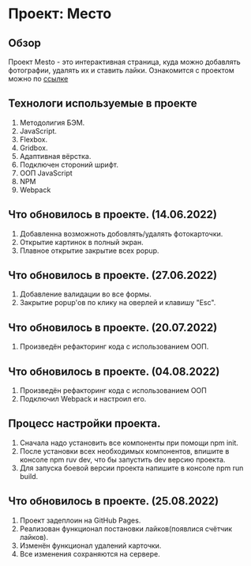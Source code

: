 # Проект: Место

## Обзор

Проект Mesto - это интерактивная страница, куда можно добавлять фотографии, удалять их и ставить лайки.
Ознакомится с проектом можно по [ссылке](https://maxooin.github.io/mesto/)

## Технологи используемые в проекте

1) Методолигия БЭМ.
2) JavaScript.
3) Flexbox.
4) Gridbox.
5) Адаптивная вёрстка.
6) Подключен стороний шрифт.
7) ООП JavaScript
8) NPM
9) Webpack

## Что обновилось в проекте. (14.06.2022)

1) Добавленна возможноть добовлять/удалять фотокарточки.
2) Открытие картинок в полный экран.
3) Плавное открытие закрытие всех popup.

## Что обновилось в проекте. (27.06.2022)

1) Добавление валидации во все формы.
2) Закрытие popup'ов по клику на оверлей и клавишу "Esc".

## Что обновилось в проекте. (20.07.2022)

1) Произведён рефакторинг кода с использованием ООП.

## Что обновилось в проекте. (04.08.2022)

1) Произведён рефакторинг кода с использованием ООП
2) Подключил Webpack и настроил его.

## Процесс настройки проекта.

1) Сначала надо установить все компоненты при помощи npm init.
2) После установки всех необходимых компонентов, впишите в консоле npm ruv dev, что бы запустить dev версию
   проекта.
3) Для запуска боевой версии проекта напишите в консоле npm run build.

## Что обновилось в проекте. (25.08.2022)

1) Проект задеплоин на GitHub Pages.
2) Реализован функционал постановки лайков(появлися счётчик лайков).
3) Изменён функционал удалений карточки.
4) Все изменения сохраняются на сервере.
